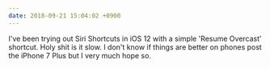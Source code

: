```yaml
---
date: 2018-09-21 15:04:02 +0900
---
```

I've been trying out Siri Shortcuts in iOS 12 with a simple 'Resume Overcast' shortcut. Holy shit is it slow. I don't know if things are better on phones post the iPhone 7 Plus but I very much hope so.
